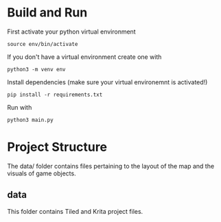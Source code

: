 # Build and Run
First activate your python virtual environment
```
source env/bin/activate
```
If you don't have a virtual environment create one with
```
python3 -m venv env
```
Install dependencies (make sure your virtual environemnt is activated!)
```
pip install -r requirements.txt
```
Run with
```
python3 main.py
```

# Project Structure
The data/ folder contains files pertaining to the layout of the map and the visuals of game objects.

## data
This folder contains Tiled and Krita project files.

